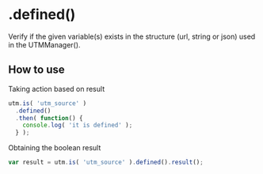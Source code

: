 # .defined()

Verify if the given variable(s) exists in the structure (url, string or json) used in the UTMManager().

## How to use

Taking action based on result

```javascript
utm.is( 'utm_source' )
  .defined()
  .then( function() {
    console.log( 'it is defined' );
  } );
```

Obtaining the boolean result

```javascript
var result = utm.is( 'utm_source' ).defined().result();
```
